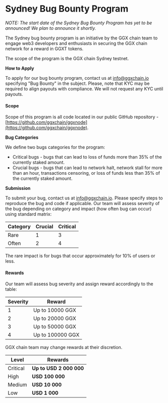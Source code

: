 # Sydney Bug Bounty Program

_NOTE: The start date of the Sydney Bug Bounty Program has yet to be announced! We plan to announce it shortly._

The Sydney bug bounty program is an initiative by the GGX chain team to engage web3 developers and enthusiasts in securing the GGX chain network for a reward in GGXT tokens.

The scope of the program is the GGX chain Sydney testnet.

**How to Apply**

To apply for our bug bounty program, contact us at info@ggxchain.io specifying "Bug Bounty" in the subject. Please, note that KYC may be required to align payouts with compliance. We will not request any KYC until payouts.

#### Scope

Scope of this program is all code located in our public GitHub repository - [https://github.com/ggxchain/ggxnode](https://github.com/ggxchain/ggxnode).

**Bug Categories**

We define two bugs categories for the program:

* Critical bugs - bugs that can lead to loss of funds more than 35% of the currently staked amount.
* Crucial bugs - bugs that can lead to network halt, network stall for more than an hour, transactions censoring, or loss of funds less than 35% of the currently staked amount.


**Submission**

To submit your bug, contact us at info@ggxchain.io. Please specify steps to reproduce the bug and code if applicable. Our team will assess severity of the bug depending on category and impact (how often bug can occur) using standard matrix:

| Category | Crucial | Critical |
| -------- | ------- | -------- |
| Rare     | 1       | 3        |
| Often    | 2       | 4        |

The rare impact is for bugs that occur approximately for 10% of users or less.

#### Rewards

Our team will assess bug severity and assign reward accordingly to the table:

| Severity | Reward           |
| -------- | ---------------- |
| 1        | Up to 10000 GGX  |
| 2        | Up to 20000 GGX  |
| 3        | Up to 50000 GGX  |
| 4        | Up to 100000 GGX |

GGX chain team may change rewards at their discretion.

| Level    | **Rewards**             |
| -------- | ----------------------- |
| Critical | **Up to USD 2 000 000** |
| High     | **USD 100 000**         |
| Medium   | **USD 10 000**          |
| Low      | **USD 1 000**           |

